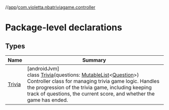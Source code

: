 //[app](../../index.md)/[com.violetta.nbatriviagame.controller](index.md)

# Package-level declarations

## Types

| Name | Summary |
|---|---|
| [Trivia](-trivia/index.md) | [androidJvm]<br>class [Trivia](-trivia/index.md)(questions: [MutableList](https://kotlinlang.org/api/latest/jvm/stdlib/kotlin.collections/-mutable-list/index.html)&lt;[Question](../com.violetta.nbatriviagame.model/-question/index.md)&gt;)<br>Controller class for managing trivia game logic. Handles the progression of the trivia game, including keeping track of questions, the current score, and whether the game has ended. |
